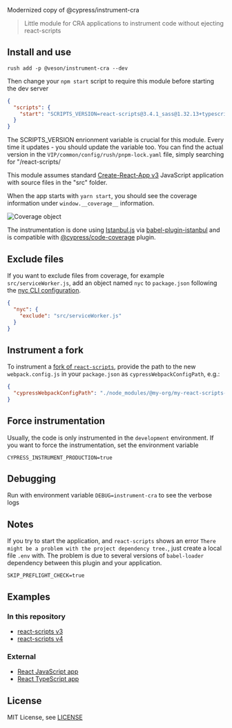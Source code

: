 Modernized copy of @cypress/instrument-cra

> Little module for CRA applications to instrument code without ejecting react-scripts

## Install and use

```
rush add -p @veson/instrument-cra --dev
```

Then change your `npm start` script to require this module before starting the dev server

```json
{
  "scripts": {
    "start": "SCRIPTS_VERSION=react-scripts@3.4.1_sass@1.32.13+typescript@3.9.10 react-scripts -r @veson/instrument-cra start",
  }
}
```

The SCRIPTS_VERSION enrionment variable is crucial for this module. Every time it updates - you should update the variable too.
You can find the actual version in the `VIP/common/config/rush/pnpm-lock.yaml` file, simply searching for "/react-scripts/

This module assumes standard [Create-React-App v3](https://github.com/facebook/create-react-app) JavaScript application with source files in the "src" folder.

When the app starts with `yarn start`, you should see the coverage information under `window.__coverage__` information.

![Coverage object](images/coverage.png)

The instrumentation is done using [Istanbul.js](https://istanbul.js.org/) via [babel-plugin-istanbul](https://github.com/istanbuljs/babel-plugin-istanbul) and is compatible with [@cypress/code-coverage](https://github.com/cypress-io/code-coverage) plugin.

## Exclude files

If you want to exclude files from coverage, for example `src/serviceWorker.js`, add an object named `nyc` to `package.json` following the [nyc CLI configuration](https://github.com/istanbuljs/nyc#configuring-nyc).

```json
{
  "nyc": {
    "exclude": "src/serviceWorker.js"
  }
}
```

## Instrument a fork

To instrument a [fork of `react-scripts`](https://create-react-app.dev/docs/alternatives-to-ejecting/), provide the path to the new `webpack.config.js` in your `package.json` as `cypressWebpackConfigPath`, e.g.:

```json
{
  "cypressWebpackConfigPath": "./node_modules/@my-org/my-react-scripts-fork/config/webpack.config.js"
}
```

## Force instrumentation

Usually, the code is only instrumented in the `development` environment. If you want to force the instrumentation, set the environment variable

```
CYPRESS_INSTRUMENT_PRODUCTION=true
```

## Debugging

Run with environment variable `DEBUG=instrument-cra` to see the verbose logs

## Notes

If you try to start the application, and `react-scripts` shows an error `There might be a problem with the project dependency tree.`, just create a local file `.env` with. The problem is due to several versions of `babel-loader` dependency between this plugin and your application.

```
SKIP_PREFLIGHT_CHECK=true
```

## Examples

### In this repository

- [react-scripts v3](examples/react-scripts-v3)
- [react-scripts v4](examples/react-scripts-v4)

### External

- [React JavaScript app](https://github.com/bahmutov/testing-react)
- [React TypeScript app](https://github.com/bahmutov/cra-ts-code-coverage-example)

## License

MIT License, see [LICENSE](LICENSE)

[renovate-badge]: https://img.shields.io/badge/renovate-app-blue.svg
[renovate-app]: https://renovateapp.com/
